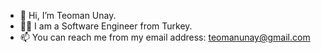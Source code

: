 - 👋 Hi, I’m Teoman Unay. 
- 👨‍💻 I am a Software Engineer from Turkey. 
- 📫 You can reach me from my email address: <teomanunay@gmail.com>

<!---
dhargan/dhargan is a ✨ special ✨ repository because its `README.md` (this file) appears on your GitHub profile.
You can click the Preview link to take a look at your changes.
--->
